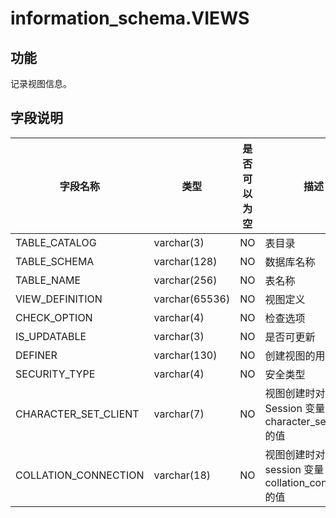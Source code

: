 information_schema.VIEWS 
=============================================



功能 
-----------

记录视图信息。

字段说明 
-------------



|       **字段名称**       |     **类型**     | **是否可以为空** |                   **描述**                    |
|----------------------|----------------|------------|---------------------------------------------|
| TABLE_CATALOG        | varchar(3)     | NO         | 表目录                                         |
| TABLE_SCHEMA         | varchar(128)   | NO         | 数据库名称                                       |
| TABLE_NAME           | varchar(256)   | NO         | 表名称                                         |
| VIEW_DEFINITION      | varchar(65536) | NO         | 视图定义                                        |
| CHECK_OPTION         | varchar(4)     | NO         | 检查选项                                        |
| IS_UPDATABLE         | varchar(3)     | NO         | 是否可更新                                       |
| DEFINER              | varchar(130)   | NO         | 创建视图的用户名                                    |
| SECURITY_TYPE        | varchar(4)     | NO         | 安全类型                                        |
| CHARACTER_SET_CLIENT | varchar(7)     | NO         | 视图创建时对应的 Session 变量 character_set_client 的值 |
| COLLATION_CONNECTION | varchar(18)    | NO         | 视图创建时对应的 session 变量 collation_connection 的值 |


